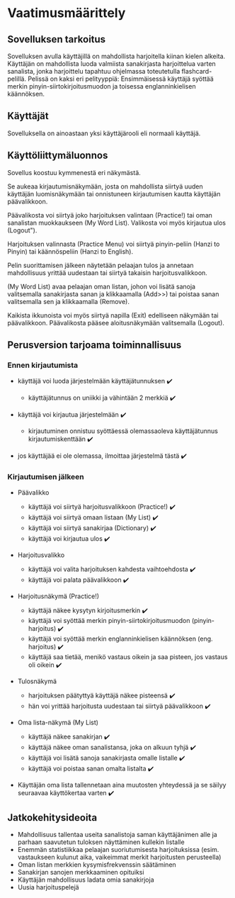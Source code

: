 # Vaatimusmäärittely
## Sovelluksen tarkoitus
Sovelluksen avulla käyttäjillä on mahdollista harjoitella kiinan kielen alkeita. Käyttäjän on mahdollista luoda valmiista sanakirjasta harjoittelua varten sanalista, jonka harjoittelu tapahtuu ohjelmassa toteutetulla flashcard-pelillä. Pelissä on kaksi eri pelityyppiä: Ensimmäisessä käyttäjä syöttää merkin pinyin-siirtokirjoitusmuodon ja toisessa englanninkielisen käännöksen. 

## Käyttäjät
Sovelluksella on ainoastaan yksi käyttäjärooli eli normaali käyttäjä.

## Käyttöliittymäluonnos

Sovellus koostuu kymmenestä eri näkymästä.

Se aukeaa kirjautumisnäkymään, josta on mahdollista siirtyä uuden käyttäjän luomisnäkymään tai onnistuneen kirjautumisen kautta käyttäjän päävalikkoon.

Päävalikosta voi siirtyä joko harjoituksen valintaan (Practice!) tai oman sanalistan muokkaukseen (My Word List). Valikosta voi myös kirjautua ulos (Logout").

Harjoituksen valinnasta (Practice Menu) voi siirtyä pinyin-peliin (Hanzi to Pinyin) tai käännöspeliin (Hanzi to English).

Pelin suorittamisen jälkeen näytetään pelaajan tulos ja annetaan mahdollisuus yrittää uudestaan tai siirtyä takaisin harjoitusvalikkoon.

(My Word List) avaa pelaajan oman listan, johon voi lisätä sanoja valitsemalla sanakirjasta sanan ja klikkaamalla (Add>>) tai poistaa sanan valitsemalla sen ja klikkaamalla (Remove).

Kaikista ikkunoista voi myös siirtyä napilla (Exit) edelliseen näkymään tai päävalikkoon. Päävalikosta pääsee aloitusnäkymään valitsemalla (Logout).

## Perusversion tarjoama toiminnallisuus

### Ennen kirjautumista 

* käyttäjä voi luoda järjestelmään käyttäjätunnuksen :heavy_check_mark:
  * käyttäjätunnus on uniikki ja vähintään 2 merkkiä :heavy_check_mark:

* käyttäjä voi kirjautua järjestelmään :heavy_check_mark:
  * kirjautuminen onnistuu syöttäessä olemassaoleva käyttäjätunnus kirjautumiskenttään :heavy_check_mark:
* jos käyttäjää ei ole olemassa, ilmoittaa järjestelmä tästä :heavy_check_mark:

### Kirjautumisen jälkeen

* Päävalikko
  * käyttäjä voi siirtyä harjoitusvalikkoon (Practice!) :heavy_check_mark:
  * käyttäjä voi siirtyä omaan listaan (My List) :heavy_check_mark:
  * käyttäjä voi siirtyä sanakirjaa (Dictionary) :heavy_check_mark:
  * käyttäjä voi kirjautua ulos :heavy_check_mark:

* Harjoitusvalikko
  * käyttäjä voi valita harjoituksen kahdesta vaihtoehdosta :heavy_check_mark:
  * käyttäjä voi palata päävalikkoon :heavy_check_mark:

* Harjoitusnäkymä (Practice!)
  * käyttäjä näkee kysytyn kirjoitusmerkin :heavy_check_mark:
  * käyttäjä voi syöttää merkin pinyin-siirtokirjoitusmuodon (pinyin-harjoitus) :heavy_check_mark:
  * käyttäjä voi syöttää merkin englanninkielisen käännöksen (eng. harjoitus) :heavy_check_mark:
  * käyttäjä saa tietää, menikö vastaus oikein ja saa pisteen, jos vastaus oli oikein :heavy_check_mark:

* Tulosnäkymä
  * harjoituksen päätyttyä käyttäjä näkee pisteensä :heavy_check_mark:
  * hän voi yrittää harjoitusta uudestaan tai siirtyä päävalikkoon :heavy_check_mark:

* Oma lista-näkymä (My List)
  * käyttäjä näkee sanakirjan :heavy_check_mark:
  * käyttäjä näkee oman sanalistansa, joka on alkuun tyhjä :heavy_check_mark:
  * käyttäjä voi lisätä sanoja sanakirjasta omalle listalle :heavy_check_mark:
  * käyttäjä voi poistaa sanan omalta listalta :heavy_check_mark:

* Käyttäjän oma lista tallennetaan aina muutosten yhteydessä ja se säilyy seuraavaa käyttökertaa varten :heavy_check_mark:

## Jatkokehitysideoita

* Mahdollisuus tallentaa useita sanalistoja saman käyttäjänimen alle ja parhaan saavutetun tuloksen näyttäminen kullekin listalle
* Enemmän statistiikkaa pelaajan suoriutumisesta harjoituksissa (esim. vastaukseen kulunut aika, vaikeimmat merkit harjoitusten perusteella)
* Oman listan merkkien kysymisfrekvenssin säätäminen
* Sanakirjan sanojen merkkaaminen opituiksi
* Käyttäjän mahdollisuus ladata omia sanakirjoja
* Uusia harjoituspelejä




 




